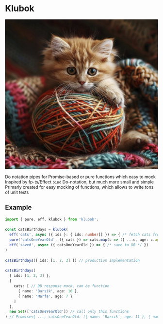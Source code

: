 # Klubok

![logo](logo.png)

Do notation pipes for Promise-based or pure functions which easy to mock <br/>
Inspired by fp-ts/Effect `bind` Do-notation, but much more small and simple <br/>
Primarly created for easy mocking of functions, which allows to write tons of unit tests

## Example

```ts
import { pure, eff, klubok } from 'klubok';

const catsBirthdays = klubok(
  eff('cats', async ({ ids }: { ids: number[] }) => { /* fetch cats from DB */ }),
  pure('catsOneYearOld', ({ cats }) => cats.map(c => ({ ...c, age: c.age + 1 })),
  eff('saved', async ({ catsOneYearOld }) => { /* save to DB */ })
)

catsBirthdays({ ids: [1, 2, 3] }) // production implementation

catsBirthdays(
  { ids: [1, 2, 3] },
  {
    cats: [ // DB response mock, can be function
      { name: 'Barsik', age: 10 },
      { name: 'Marfa', age: 7 }
    ]
  },
  new Set(['catsOneYearOld']) // call only this functions
) // Promise<{ ..., catsOneYearOld: [{ name: 'Barsik', age: 11 }, { name: 'Marfa', age: 8 }] }>

```

